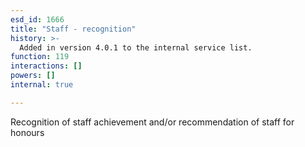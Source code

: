 ```yaml
---
esd_id: 1666
title: "Staff - recognition"
history: >-
  Added in version 4.0.1 to the internal service list.
function: 119
interactions: []
powers: []
internal: true

---
```


Recognition of staff achievement  and/or recommendation of staff for honours

